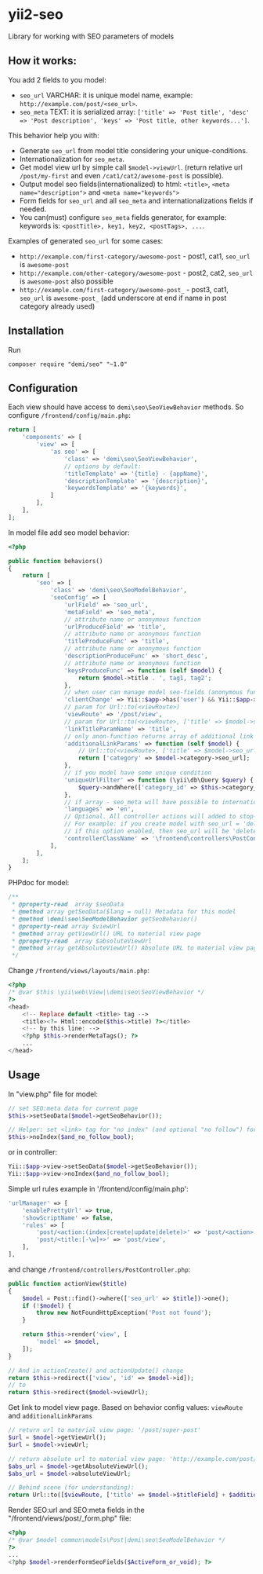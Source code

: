 yii2-seo
========
Library for working with SEO parameters of models

How it works:
-------------
You add 2 fields to you model: 
- `seo_url` VARCHAR: it is unique model name, example: `http://example.com/post/<seo_url>`.  
- `seo_meta` TEXT: it is serialized array: `['title' => 'Post title', 'desc' => 'Post description', 'keys' => 'Post title, other keywords...']`.    

This behavior help you with:
- Generate `seo_url` from model title considering your unique-conditions. 
- Internationalization for `seo_meta`.
- Get model view url by simple call `$model->viewUrl`. (return relative url `/post/my-first` and even `/cat1/cat2/awesome-post` is possible).
- Output model seo fields(internationalized) to html: `<title>`, `<meta name="description">` and `<meta name="keywords">`
- Form fields for `seo_url` and all `seo_meta` and internationalizations fields if needed.
- You can(must) configure `seo_meta` fields generator, for example: keywords is: `<postTitle>, key1, key2, <postTags>, ...`.

Examples of generated `seo_url` for some cases:
- `http://example.com/first-category/awesome-post` - post1, cat1, `seo_url` is `awesome-post`
- `http://example.com/other-category/awesome-post` - post2, cat2, `seo_url` is `awesome-post` also possible
- `http://example.com/first-category/awesome-post_` - post3, cat1, `seo_url` is `awesome-post_` (add underscore at end if name in post category already used)

Installation
------------
Run
```code
composer require "demi/seo" "~1.0"
```

Configuration
-------------
Each view should have access to `demi\seo\SeoViewBehavior` methods.
So configure `/frontend/config/main.php`:
```php
return [
    'components' => [
        'view' => [
            'as seo' => [
                'class' => 'demi\seo\SeoViewBehavior',
                // options by default:
                'titleTemplate' => '{title} - {appName}',
                'descriptionTemplate' => '{description}',
                'keywordsTemplate' => '{keywords}',
            ]
        ],
    ],
];
```

In model file add seo model behavior:
```php
<?php

public function behaviors()
{
    return [
        'seo' => [
            'class' => 'demi\seo\SeoModelBehavior',
            'seoConfig' => [
                'urlField' => 'seo_url',
                'metaField' => 'seo_meta',
                // attribute name or anonymous function
                'urlProduceField' => 'title',
                // attribute name or anonymous function
                'titleProduceFunc' => 'title',
                // attribute name or anonymous function
                'descriptionProduceFunc' => 'short_desc',
                // attribute name or anonymous function
                'keysProduceFunc' => function (self $model) {
                    return $model->title . ', tag1, tag2';
                },
                // when user can manage model seo-fields (anonymous function possible) 
                'clientChange' => Yii::$app->has('user') && Yii::$app->user->can(User::ROLE_ADMIN),
                // param for Url::to(<viewRoute>)
                'viewRoute' => '/post/view',
                // param for Url::to(<viewRoute>, ['title' => $model->seo_url])
                'linkTitleParamName' => 'title',
                // only anon-function returns array of additional link params with values
                'additionalLinkParams' => function (self $model) {
                    // Url::to(<viewRoute>, ['title' => $model->seo_url, 'category' => $model->category->seo_url])
                    return ['category' => $model->category->seo_url];
                },
                // if you model have some unique condition
                'uniqueUrlFilter' => function (\yii\db\Query $query) {
                    $query->andWhere(['category_id' => $this->category_id]);
                },
                // if array - seo_meta will have possible to internationalization 
                'languages' => 'en',
                // Optional. All controller actions will added to stop-list for seo_url value.
                // For example: if you create model with seo_url = 'delete' you can't open model by url '/post/delete',
                // if this option enabled, then seo_url will be 'delete_' and url: '/post/delete_' 
                'controllerClassName' => '\frontend\controllers\PostController',
            ],
        ],
    ];
}
```

PHPdoc for model:
```php
/**
 * @property-read  array $seoData
 * @method array getSeoData($lang = null) Metadata for this model
 * @method \demi\seo\SeoModelBehavior getSeoBehavior()
 * @property-read array $viewUrl
 * @method array getViewUrl() URL to material view page
 * @property-read  array $absoluteViewUrl
 * @method array getAbsoluteViewUrl() Absolute URL to material view page
 */
```
Change `/frontend/views/layouts/main.php`:
```php
<?php
/* @var $this \yii\web\View|\demi\seo\SeoViewBehavior */
?>
<head>
    <!-- Replace default <title> tag -->    
    <title><?= Html::encode($this->title) ?></title>
    <!-- by this line: -->    
    <?php $this->renderMetaTags(); ?>
    ...
</head>
```

Usage
-----
In "view.php" file for model:
```php
// set SEO:meta data for current page
$this->setSeoData($model->getSeoBehavior());

// Helper: set <link> tag for "no index" (and optional "no follow") for current page
$this->noIndex($and_no_follow_bool);
```
or in controller:
```php
Yii::$app->view->setSeoData($model->getSeoBehavior());
Yii::$app->view->noIndex($and_no_follow_bool);
```

Simple url rules example in '/frontend/config/main.php':
```php
'urlManager' => [
    'enablePrettyUrl' => true,
    'showScriptName' => false,
    'rules' => [
        'post/<action:(index|create|update|delete)>' => 'post/<action>',
        'post/<title:[-\w]+>' => 'post/view',
    ],
],
```
and change `/frontend/controllers/PostController.php`:
```php
public function actionView($title)
{
    $model = Post::find()->where(['seo_url' => $title])->one();
    if (!$model) {
        throw new NotFoundHttpException('Post not found');
    }

    return $this->render('view', [
        'model' => $model,
    ]);
}

// And in actionCreate() and actionUpdate() change
return $this->redirect(['view', 'id' => $model->id]);
// to
return $this->redirect($model->viewUrl);
```

Get link to model view page. Based on behavior config values: `viewRoute` and `additionalLinkParams`
```php
// return url to material view page: '/post/super-post'
$url = $model->getViewUrl();
$url = $model->viewUrl;

// return absolute url to material view page: 'http://example.com/post/super-post'
$abs_url = $model->getAbsoluteViewUrl();
$abs_url = $model->absoluteViewUrl;

// Behind scene (for understanding):
return Url::to([$viewRoute, ['title' => $model->$titleField] + $additionalLinkParams]], $isAbsolute);
```

Render SEO:url and SEO:meta fields in the "/frontend/views/post/_form.php" file:
```php
<?php
/* @var $model common\models\Post|demi\seo\SeoModelBehavior */
?>
...
<?php $model->renderFormSeoFields($ActiveForm_or_void); ?>
```
